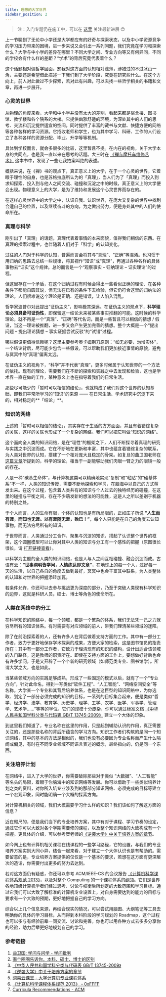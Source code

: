 ```yaml
---
title: 理想的大学世界
sidebar_position: 2
---
```


> 注：入门专题仍在施工中，可以在 [这里](https://0xffff.one/d/1545-guan-yu-xin-ban-ben-ru-men-zhuan-ti) 关注最新进展 😊

上一节聊到了无论中小学还是大学都应有的好奇与探索状态，以及中小学资源竞争的学习压力带来的困境，进一步来说又会引出一系列问题，我们究竟在学习和探索什么？大学与中小学的差异在哪里？不同大学之间、专业方向等又有何异同，不同的学校会有什么样的差距？“学术”的背后究竟代表着什么？

这个话题相对偏哲学层面，恕我对这方面的认知相对浅薄，涉猎过的不过冰山一角，主要还是希望借此描述一下我们到了大学阶段，究竟在研究些什么。在这个方向上，前人对此做过不少探索，若对此有兴趣，可以去找一些哲学相关的书籍和文章，再进一步展开。

### 心灵的世界

从物理的角度来看，大学和中小学并没有太大的差别，看起来都是宿舍楼、图书馆、教学楼和各个院系的大楼。它提供幽雅舒适的环境，为深处其中的人们的思考、交流和沉淀提供适宜的空间。同时提供了丰富的藏书与文献、快捷方便的网络等各种各样的学习资源。它招收老师和学生，也为其中学习、科研、工作的人们设立了各种各样的资源分配、毕业、升学等等机制。

具体到学校而言，就会多很多的比较，这里暂且不提。在内在的视角，关于大学本身的共同点，也是我一直以来在思考的话题。大三时在 [《禅与摩托车维修艺术》](https://book.douban.com/subject/6811366/) 这本书中，发现了一些让我拍案叫绝的表述。

概括来说，在《禅》书的观点下，真正意义上的大学，在于一个心灵的世界，它着眼于理性的自身，也是苏格拉底所认为的「真理」，当人们为了「真理」而投入到求知探索、投入到与他人之间交流、碰撞和沉淀之中的时候，真正意义上的大学便会出现。物理意义上的大学，是为了维持和发展这个心灵世界而存在的。

在这样心灵世界中的大学之中，认识自我、认识世界，在庞大又复杂的世界中找到合适自己的位置，以及继续奋斗的方向，为之做出努力，便是身处其中的人们的使命所在。

### 真理与科学

刚引出了「真理」的话题，真理代表着事情的本来面貌，值得我们相信的东西。在真理的探索过程中，也伴随着人们对于「科学」的认知变化。

过往的人门对于科学的认知，普遍而言会将其与“真理”、“正确”等混淆。也习惯于用归纳的思路去总结一些规律，将其视作“知识”或“真理”，再通过各种各样的具体事物去“证实”这个规律。总的而言是一个“观察事实 – 归纳理论 – 证实理论”的过程。

但这里存在一个矛盾，在这个归纳过程有时候会得出一些看似正确的理论、在各种条件下都能自圆其说，但无法在已有的条件下去检验，但它仍符合这里的归纳法的理论。人们很难说这个理论是正确、还是错误，让人陷入混乱。

哲学家波普尔对此提出“证伪主义”，影响极其深远。在证伪主义的观点下，**科学理论必须具备可证伪性**，即保留这一结论未来被某些事实推翻的可能。这时候的科学理论，就不再是一个“真理”、“正确”等代名词，而是一些暂且可以相信的猜想 / 假设，当这一理论被推翻，进一步又会产生更加完善的猜想。整个大概是一个“提出问题 – 提出理论猜想 – 事实证据尝试反驳”的“试错”过程。

哪些假设更值得信赖呢？这里主要参考奥卡姆剃刀原则：“如无必要，勿增实体”，一个结论背后，尽可能少包含一些假设，可以帮助我们更加接近事情的原貌，避免与冥冥中的“真理”偏离太远。

在证伪主义的视角下，“科学”并不代表“真理”，更多时候属于认知世界的一个方法的依托。现有的理论，需要我们在不断的探索和实践之中去发现和检验，这也是学术界一直在做的工作，某种意义上也在指导着我们的日常生活。

那些尽可能少的「暂时可以相信的结论」，也就构成了我们对这个世界的认知基础，即我们平常所学习的“知识”的来源 —— 在日常生活、学术研究中沉淀下来的，相对稳定的**「结论」**。

### 知识的网络

上述的「暂时可以相信的结论」，其实存在于生活的方方面面，并且有着错综复杂的关联，这样的关联也形成了一个复杂的网络。我们可以把它叫做“知识的网络”。

这个面向全人类的知识网络，是在“理性”的框架之下，人们不断探寻着真理的研究与实践之中沉淀而成。它在不断地在更新和丰富，其中也蕴含着错综复杂的联系，为人类对世界的认知，搭建了一个相对庞大且稳定的骨架。如复旦的曲卫国老师在[这篇文章](https://mp.weixin.qq.com/s?__biz=MzU4ODk2Njc4OA==&mid=2247483653&idx=1&sn=b50831b59ff1d0ed1689ccc8d7a02888&chksm=fdd5ffeecaa276f803b4cd6c6d5a225ed80ced023a308bcd63d37b58d616b5d8ddd61df47f93&mpshare=1&scene=1&srcid=#rd)所提到的，科学的理论，相当于一副能够助我们肉眼一臂之力的眼镜一般的存在。

人是一种“碳基生命体”，与计算机这类可以精确地实现“复制”和“粘贴”的“硅基体系”不一样，人类的知识传授，需要不断地探索和学习，在脑海中以自己的方式萌发出来。在这个过程，包含着人类共有的知识与个人过去的独特经历的碰撞，在这里的碰撞与平衡之间，存在不少萌发新的想法的可能性，这是人之所以差别于机器的特别之处。

于个人而言，人的生命有限，个体的认知也是有所局限的，正如庄子所说 **“人生而有涯，而知也无涯。以有涯随无涯，殆已！”**，每个人只能是在自己的角度去认知事物，而无法穷尽所有的知识。

于世界而言，人类通过分工合作，聚集与沉淀的知识，搭起了认识整个世界的框架，这个圆圈模型可以让你对其中人类的知识与分工有一个感性的把握（原图很长很长，请 [打开链接查看](https://static.0xffff.one/assets/files/2022-07-02/1656755525-570131-knowledge-circle.jpg)）。

以科学为主题的全人类的知识网络，也是人与人之间互相碰撞、融合沉淀而成。古语有云：**“世事洞明皆学问，人情练达即文章”**，在地球上的每一个人，过好每一天的生活，以自己各自的角度去做到最好，冥冥中也会丰富其中联系，为人类整体的认知和对世界的把握添砖加瓦。

若条件允许，你还可以去参与挑战更为深度的部分，乃至于突破人类现有科学知识的边界，这就是科研人员，硕士、博士等角色的使命所在。

### 人类在网络中的分工

在科学知识的网络中，每一个领域，都是一个繁杂的体系，我们无法凭一己之力就穷尽所有的知识体系。有时需要有对应领域的前人，带我们理清某些领域的迷障。

除了在前沿探索着的人，还有许多人在背后做着支持方面的工作。其中有一部分工作者，致力于更好地保存学术探索的成果，方便大家的检索，这是图书馆员的指责所在；其中有一部分工作者，它致力于理清现有的知识的结构，设计出适合该领域的入门路径，这是教师的职责所在。即使在支持方面的工作上，要想做好背后也会有许多学问，于是又开辟了一个个新的研究领域（如师范类专业、图书馆学）。所谓大学之大，也是如此。

当某些领域方向的实践足够成熟，形成了一些固定的模式以后，就有了一个“专业方向”，针对此命名，得到一写类似“软件工程”、“人工智能”、“网络空间安全”等名称。大学某一个专业和其背后培养体系，也是在这巨型的知识网络中，为你选取、划定了一部分必须完成的知识的目标，一系列的目标集合起来，便是类似“哲学、经济学、法学、教育学、历史学、理学、工学、农学、医学、军事学、管理学、艺术学......”等等的学位。它们的规模十分庞杂，你可以通过标准文档 [《中华人民共和国学科分类与代码表 GB/T 13745-2009》](http://kyy.njtech.edu.cn/__local/C/A6/D3/BCF7A81B9A2ADB3E6911A03218D_EF642747_1198AA.pdf?e=.pdf) 建立一个大体的印象。

到这里我们知道了，专业名称在这里的作用，只是起到辅助认识的作用，真正需要关注的，还是那些名称的背后所蕴含的学习方向。知识工作者们构筑的是同一个知识网络，其中的基本的方法是相似的，我们也没有必要因为专业名称而产生什么隔阂或偏见，有时在不同专业领域不同语言表述的概念，最终指向的，仍是同一个东西。

### 关注培养计划

在网络中，进入了大学的世界，你需要破除那些对于类似 “大数据”、“人工智能” 等名头的局限，着眼于你脑海中的知识网络等发展。你可以借助于一些类似培养计划之类的资料，对你所入坑专业涉及到的那部分知识网络、必须完成的目标等建立一个宏观印象，同时能明确一个大概的探索方向。

对计算机相关的领域，我们大概需要学习什么样的知识？我们该如何了解这方面的信息？

近在咫尺的，便是我们当下的专业培养方案，其中有对于课程、学习节奏的设定，通过它你可以大致对各个学期需要修的课程，以及整个知识网络的大致构成有一个把握。更具体的介绍，可以参考贺老师的[《逆袭大学》中关于培养方案的章节](https://blog.csdn.net/sxhelijian/article/details/86152950)。

如今网上也有计算机相关课程在线课程的一些学习路径，它的设置，与我们的专业培养方案实则大同小异，结合一起来看，对于建立一个大体认识也是有帮助的。需要留意的是，专业培养方案提供的仅仅是一个基本的要求，若想在这方面有更深层次的造诣，你需要付出更多的努力去达到。

若对这方面仍有疑惑，你还可以参考 ACM/IEEE-CS 的会议报告 [《计算机科学课程体系规范 2013》](https://0xffff.one/d/276-ji-suan-ji-ke-xue-ke-cheng-ti-xi-gui-fan-2013)，以及对整个 Computing 的一个课程体系的[纲领](https://www.acm.org/education/curricula-recommendations)。它们是世界各地顶级计算机学者们经过思考、讨论与权衡后所划定的大致范围和学习目标。通过它我们可以大致了解标准的计算机专业设置上，对自身需要达到的能力的目标与要求有一个大致的预期，更好地把握自己的学习方向。

综合以上几个信息来源，再结合现实的情况，可以尝试用脑图、大纲笔记等工具去明确你的具体的学习目标，从而得到本科阶段的学习规划的 Roadmap，这个过程也可以多与有经验前辈一同交流、讨论和完善。你也可以用各种方式去多多分享你的经验，助力后辈更好地规划自己的学习。

### 参考链接

1. [曲卫国: 学问与问学 - 学问批判](https://mp.weixin.qq.com/s?__biz=MzU4ODk2Njc4OA==&mid=2247483653&idx=1&sn=b50831b59ff1d0ed1689ccc8d7a02888&chksm=fdd5ffeecaa276f803b4cd6c6d5a225ed80ced023a308bcd63d37b58d616b5d8ddd61df47f93&mpshare=1&scene=1&srcid=#rd)
2. [画个圈圈告诉你，本科、硕士、博士的区别](https://static.0xffff.one/assets/files/2022-07-02/1656755525-570131-knowledge-circle.jpg)
3. [《中华人民共和国学科分类与代码表 GB/T 13745-2009》](http://kyy.njtech.edu.cn/__local/C/A6/D3/BCF7A81B9A2ADB3E6911A03218D_EF642747_1198AA.pdf?e=.pdf)
4. [《逆袭大学》中关于培养方案的章节](https://blog.csdn.net/sxhelijian/article/details/86152950)
5. [网易云课堂 - 大学计算机专业课程体系](https://study.163.com/curricula/cs.htm)
6. [《计算机科学课程体系规范 2013》 - 0xFFFF](https://0xffff.one/d/276-ji-suan-ji-ke-xue-ke-cheng-ti-xi-gui-fan-2013)
7. [Curricula Recommendations - ACM](https://www.acm.org/education/curricula-recommendations)
